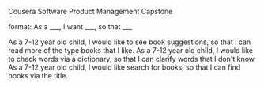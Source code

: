 Cousera Software Product Management Capstone

format: As a ___, I want ___, so that ___

As a 7-12 year old child, I would like to see book suggestions, so that I can read more of the type books that I like.
As a 7-12 year old child, I would like to check words via a dictionary, so that I can clarify words that I don't know.
As a 7-12 year old child, I would like search for books, so that I can find books via the title.

